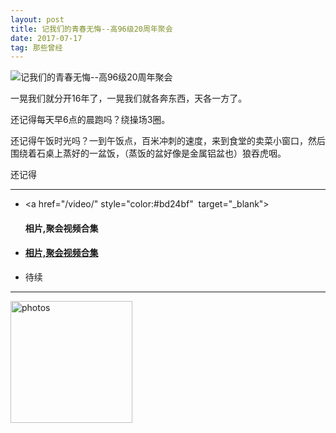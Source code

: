 ```yaml
---
layout: post
title: 记我们的青春无悔--高96级20周年聚会
date: 2017-07-17 
tag: 那些曾经
---
```



 ![记我们的青春无悔--高96级20周年聚会](http://osg1u3s09.bkt.clouddn.com/image/jpg/material/DSC_Tianjin%20%28small%29.jpg)

一晃我们就分开16年了，一晃我们就各奔东西，天各一方了。
  
还记得每天早6点的晨跑吗？绕操场3圈。
    
还记得午饭时光吗？一到午饭点，百米冲刺的速度，来到食堂的卖菜小窗口，然后围绕着石桌上蒸好的一盆饭，（蒸饭的盆好像是金属铝盆也）狼吞虎咽。
    
还记得
    　

-----------------
- <a href="/video/" style="color:#bd24bf"  target="_blank"><h4>相片,聚会视频合集</h4></a>
- #### [相片,聚会视频合集](http://www.xiangnandao.com/video)
- 待续
-----------------

<a href="/photos/" target="_blank"><img src="http://omjh2j5h3.bkt.clouddn.com/%E5%A4%A9%E7%AD%96.jpg" width="195" height="195" alt="photos"/></a>
